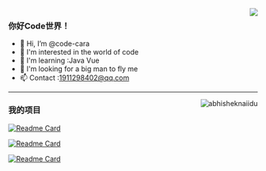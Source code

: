 <img align="right" src="https://github-readme-stats.vercel.app/api?username=code-brandon&show_icons=true&count_private=true&theme=radical" />

<!-- ![Dusai's GitHub stats](https://github-readme-stats.vercel.app/api?username=code-brandon&show_icons=true&count_private=true&theme=radical) -->

### 你好Code世界！

- 👋 Hi, I’m @code-cara
- 👀 I'm interested in the world of code
- 🌱 I'm learning :Java Vue
- 💞️ I'm looking for a big man to fly me
- 📫 Contact :1911298402@qq.com

<!---
code-cara/code-cara is a ✨ special ✨ repository because its `README.md` (this file) appears on your GitHub profile.
You can click the Preview link to take a look at your changes.
--->

---

<img align="right" src="https://github-readme-stats.vercel.app/api/top-langs?username=code-brandon&theme=radical&hide=handlebars&langs_count=8&bg_color=30,e96443,904e95&title_color=fff&text_color=fff" alt="abhisheknaiidu" />


### 我的项目

<!-- <p>
<a href="https://github.com/code-brandon/mz-cloud">
  <img align="center" src="https://github-readme-stats.vercel.app/api/pin/?username=code-brandon&repo=mz-cloud" />
</a>
  
  
<a href="https://github.com/code-brandon/mz-cloud-ui">
  <img align="center" src="https://github-readme-stats.vercel.app/api/pin/?username=code-brandon&repo=mz-cloud-ui" />
</a>
</p> -->
[![Readme Card](https://github-readme-stats.vercel.app/api/pin/?username=code-brandon&repo=mz-cloud)](https://github.com/code-brandon/mz-cloud)


[![Readme Card](https://github-readme-stats.vercel.app/api/pin/?username=code-brandon&repo=mz-cloud-ui)](https://github.com/code-brandon/mz-cloud-ui)

[![Readme Card](https://github-readme-stats.vercel.app/api/pin/?username=code-brandon&repo=parsing-tiktok-video)](https://github.com/code-brandon/parsing-tiktok-video)
